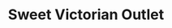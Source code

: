 ---
title: "Sweet Victorian Outlet"
url: /ciudad-autonoma-de-buenos-aires/sweet-victorian-outlet-avenida-cordoba/
shop: Kleidung
---